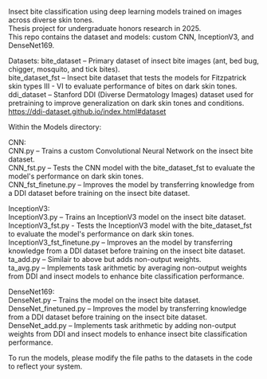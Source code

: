 Insect bite classification using deep learning models trained on images across diverse skin tones.  
Thesis project for undergraduate honors research in 2025.  
This repo contains the dataset and models: custom CNN, InceptionV3, and DenseNet169.   
  
Datasets: 
  bite_dataset – Primary dataset of insect bite images (ant, bed bug, chigger, mosquito, and tick bites).  
  bite_dataset_fst – Insect bite dataset that tests the models for Fitzpatrick skin types III - VI to evaluate performance of bites on dark skin tones.  
  ddi_dataset – Stanford DDI (Diverse Dermatology Images) dataset used for pretraining to improve generalization on dark skin tones and conditions. https://ddi-dataset.github.io/index.html#dataset  
  
Within the Models directory:  
  
CNN:   
  CNN.py – Trains a custom Convolutional Neural Network on the insect bite dataset.  
  CNN_fst.py – Tests the CNN model with the bite_dataset_fst to evaluate the model's performance on dark skin tones.  
  CNN_fst_finetune.py – Improves the model by transferring knowledge from a DDI dataset before training on the insect bite dataset.  
  
InceptionV3:   
  InceptionV3.py – Trains an InceptionV3 model on the insect bite dataset.  
  InceptionV3_fst.py - Tests the InceptionV3 model with the bite_dataset_fst to evaluate the model's performance on dark skin tones.  
  InceptionV3_fst_finetune.py – Improves an the model by transferring knowledge from a DDI dataset before training on the insect bite dataset.  
  ta_add.py – Similair to above but adds non-output weights.  
  ta_avg.py – Implements task arithmetic by averaging non-output weights from DDI and insect models to enhance bite classification performance.  
  
DenseNet169:   
  DenseNet.py – Trains the model on the insect bite dataset.  
  DenseNet_finetuned.py – Improves the model by transferring knowledge from a DDI dataset before training on the insect bite dataset.  
  DenseNet_add.py – Implements task arithmetic by adding non-output weights from DDI and insect models to enhance insect bite classification performance.  

  To run the models, please modify the file paths to the datasets in the code to reflect your system.
  
